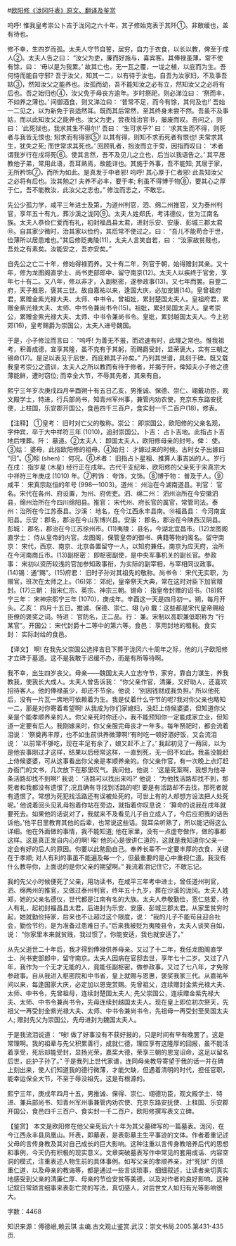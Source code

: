 #[欧阳修《泷冈阡表》原文、翻译及鉴赏](https://www.vrrw.net/wx/14140.html)

呜呼! 惟我皇考崇公卜吉于泷冈之六十年，其子修始克表于其阡①。非敢缓也，盖有待也。

修不幸，生四岁而孤。太夫人守节自誓，居穷，自力于衣食，以长以教，俾至于成人②。太夫人告之曰： “汝父为吏，廉而好施与，喜宾客。其俸禄虽薄，常不使有馀，曰： ‘毋以是为我累。’ 故其亡也，无一瓦之覆，一垅之植，以庇而为生。吾何恃而能自守邪? 吾于汝父，知其一二，以有待于汝也。自吾为汝家妇，不及事吾姑③，然知汝父之能养也。汝孤而幼，吾不能知汝之必有立，然知汝父之必将有后也。吾之始归也④，汝父免于母丧方逾年。岁时祭祀，则必涕泣曰： ‘祭而丰，不如养之薄也。’ 间御酒食，则又涕泣曰： ‘昔常不足，而今有馀，其何及也!’ 吾始一二见之，以为新免于丧适然耳。既而其后常然，至其终身未尝不然。吾虽不及事姑，而以此知汝父之能养也。汝父为吏，尝夜烛治官书，屡废而叹。吾问之，则曰： ‘此死狱也，我求其生不得尔!’ 吾曰： ‘生可求乎?’ 曰： ‘求其生而不得，则死者与我皆无恨也; 矧求而有得邪⑤! 以其有得，则知不求而死者有恨也! 夫常求其生，犹失之死; 而世常求其死也。’ 回顾乳者，抱汝而立于旁，因指而叹曰： ‘术者谓我岁行在戌将死⑥。使其言然，吾不及见儿之立也，后当以我语告之。’ 其平居教他子弟，常用此语，吾耳熟焉，故能详也。其施于外事，吾不能知; 其居于家，无所矜饰⑦，而所为如此。是真发于中者邪! 呜呼! 其心厚于仁者邪! 此吾知汝父之必将有后也。汝其勉之! 夫养不必丰，要于孝; 利虽不得博于物⑧，要其心之厚于仁。吾不能教汝，此汝父之志也。” 修泣而志之，不敢忘。

先公少孤力学，咸平三年进士及第，为道州判官，泗、绵二州推官，又为泰州判官，享年五十有九，葬沙溪之泷冈⑨。太夫人姓郑氏，考讳德仪，世为江南名族。太夫人恭俭仁爱而有礼，初封福昌县太君，进封乐安、安康、彭城三郡太君⑩。自其家少微时，治其家以俭约，其后常不使过之。曰： “吾儿不能苟合于世，俭薄所以居患难也。”其后修贬夷陵(11)，太夫人言笑自若，曰： “汝家故贫贱也，吾处之有素矣。汝能安之，吾亦安矣。”

自先公之亡二十年，修始得禄而养。又十有二年，列官于朝，始得赠封其亲。又十年，修为龙图阁直学士、尚书吏部郎中、留守南京(12)。太夫人以疾终于官舍，享年七十有二。又八年，修以非才，入副枢密，遂参政事(13)。又七年而罢。自登二府，天子推恩，褒其三世。故自嘉祐以来，逢国大庆，必加宠锡(14)。皇曾祖府君，累赠金紫光禄大夫、太师、中书令。曾祖妣，累封楚国太夫人。皇祖府君，累赠金紫光禄大夫、太师、中书令兼尚书令(15)。祖妣，累封吴国太夫人。皇考崇公，累赠金紫光禄大夫、太师、中书令兼尚书令。皇妣，累封越国太夫人。今上初郊(16)，皇考赐爵为崇国公，太夫人进号魏国。

于是，小子修泣而言曰： “呜呼! 为善无不报，而迟速有时，此理之常也。惟我祖考，积善成德，宜享其隆，虽不克有于其躬，而赐爵受封，显荣褒大，实有三朝之锡命(17)。是足以表见于后世，而庇赖其子孙矣。” 乃列其世谱，具刻于碑。既又载我皇考崇公之遗训，太夫人之所以教而有待于修者，并揭于阡，俾知夫小子修之德薄能鲜，遭时窃位; 而幸全大节，不辱其先者，其来有自。

熙宁三年岁次庚戌四月辛酉朔十有五日乙亥，男推诚、保德、崇仁、翊戴功臣，观文殿学士，特进，行兵部尚书，知青州军州事，兼管内劝农使，充京东东路安抚使，上柱国，乐安郡开国公，食邑四千三百户，食实封一千二百户(18)，修表。



【注释】 ①皇考： 旧时对亡父的敬称。崇公： 即崇国公，欧阳修的父亲名观，字仲宾，卒于大中祥符三年 (1010)，追封崇国公。卜吉： 占卜吉地。此指占卜吉地后埋葬。阡： 墓道。②太夫人： 即国太夫人，欧阳修母亲的封号。俾： 使。③姑： 婆母，此指欧阳修的祖母。④始归： 才嫁过来的时候。古时女子出嫁曰 “归”。⑤矧 (shen)： 何况。⑥术者： 旧指占卜星相、推算人事吉凶的人。岁行在戌： 指岁星 (木星) 经行正在戌年。古代干支纪年，欧阳修的父亲死于宋真宗大中祥符三年庚戌 (1010) 年。⑦矜饰： 夸饰，文饰。⑧博于物： 普及于人。⑨咸平： 宋真宗赵恒的年号 (998—1003)。道州： 州治在今湖南道县。判官： 官名。宋代在各州、府设置，为州、府佐吏。泗、绵二州： 泗州治所在今安徽泗县，绵州治所在今四川绵阳县。推官： 宋代州、府长官的属官，常管司法。泰州：治所在今江苏泰县。沙溪： 地名，在今江西永丰县南。⑩福昌县： 今河南宜阳县。乐安：郡名，郡治在今山东博兴县。安康： 郡名，郡治在今陕西汉阴县。彭城： 郡名，郡治在今江苏徐州市。(11)夷陵： 县名，今湖北宜昌市。(12)龙图阁直学士： 侍从皇帝的内官。龙图阁，保管皇帝的御书、典籍等物的阁名。留守南京： 宋代，西京、南京、北京各置留守一人，以知府兼任。南京为应天府，治所在今河南商丘市。(13)副枢密： 即枢密副使，是中央军事机关的副长官。参政事： 宋初以资历较浅的官加参知政事衔，为实际的副宰相，与宰相同议政事。(14)锡：通“赐”。(15)府君： 旧时子孙对其祖先的敬称。尚书令： 宋代无实职，为赠官，班次在太师之上。(16)郊： 郊祀，皇帝祭天大典，常在这时对臣下加官赠封。(17)三朝： 指宋仁宗、英宗、神宗三朝。锡命： 指皇帝封赠的诏书。(18)熙宁三年： 宋神宗熙宁三年 (1070)，庚戌年。辛酉这一天是四月初一。朔，每月开头。乙亥： 四月十五日。推诚、保德、崇仁、翊 (yi) 戴：这些都是宋代皇帝赐给臣僚的褒奖之词。特进： 官防名，正二品。行： 兼。宋制以高职兼低职称为 “行某官”。开国公： 宋代封爵十二等中的第六等。食邑： 享用封地的租税。食实封： 实际封给的食邑。

【译文】 啊! 在我先父崇国公选择吉日下葬于泷冈六十周年之际，他的儿子欧阳修才立碑于墓道。这不是我敢于迟缓不办，而是有所等待啊。

我不幸，出生四岁丧父。母亲——魏国太夫人立志守节，家穷，靠自力谋生，养我教我，使我长大成人。太夫人曾告诉我： “你父亲作官，清廉，又好助人，还喜欢招待客人。他的俸禄虽少，却还不节余。他说： ‘别因钱财成我负担。’ 所以他死后，没有一片瓦一席地可依赖着为生。我是仗着什么守节的呢?我对你父亲也略知一二，那是对你寄着希望啊! 从我成为你们家媳妇，没赶上侍候婆婆，但知道你父亲是个能孝顺养亲的人。你父亲死时你还小，我不能预知你一定能成家立业，但知道一定要有后人。我刚嫁来时，你父亲服完母丧才一年多。每年祭祀时，都会流着泪说： ‘祭奠再丰厚，也不如生前供养微薄啊!’有时吃一顿好酒好饭，又会流泪说： ‘以前常不够吃，现在丰足有余了，娘又赶不上了。’ 我起初见了一两回，以为是他丧事刚过才这样，结果以后经常这样，一直到死，无一回不如此。我虽没能赶上侍候婆婆，可从这事看出你父亲是孝顺养亲的。你父亲作官，有一次晚上点灯赶办衙门的文书，几次放下在那里叹气。我问他，他说： ‘这是死案啊，我想为他寻条活路却找不到啊!’ 我说： ‘活路可以找出来吗?’ 他说： ‘为他找活路却找不到，那死者和我都没有遗恨了;况且确有寻找到活路的呢! 要是有活路却不去找，那死者就有遗恨了。常想为死犯找活路还有误被处死的，可世上有的人却想方设法把人处死呢。’ 他说着回头见乳母抱着你站在旁边，就指着你叹息说： ‘算命的说我在戌年就要死去。如果他的话说对了，我就来不及看见儿子自立成人了，今后应把我的话告诉他。’他平日里教育其他的后辈，也常说这些话。我耳朵听熟了，所以能记得这么详细。他在外面做的事情，我不能知道; 他在家里，没有一点虚夸做作，做的事都这样。这是真正发自内心的啊! 唉! 他的心是很讲仁道的，这就是我知道你父亲一定会有好的后人的原因。你要以此勉励自己。奉养长辈不一定要丰厚的衣食，关键在于孝顺; 对人有利的事虽不能遍及每一个，但最重要的是心中重视仁道。我没有什么教导你，上面说的是你父亲的期望啊。” 我流着泪记住它，不敢忘记。

我的先父小时候便死了父亲，用功读书，在咸平三年考中进士，曾任道州判官，泗、绵两州的推官，又做过泰州判官，终年五十九岁，葬在沙溪的泷冈。太夫人姓郑，她的父亲名德仪，世代都是江南有名的大族。太夫人恭敬勤俭，宽仁慈爱，待人有礼，起初封福昌县太君，后进封为乐安、安康、彭城三郡太君。从家里贫穷时起，她就勤俭持家，后来也不让超过这个限度，说： “我的儿子不能苟且迎合社会，勤俭节约，是为准备过患难日子。”后来我被贬为夷陵县令，太夫人谈笑自如，说： “你家里本来就贫贱，我过惯了。你能安适，我也就安适了。”

从先父逝世二十年后，我才得到俸禄供养母亲。又过了十二年，我任龙图阁直学士、尚书吏部郎中，留守南京。太夫人因病在官邸去世，享年七十二岁。又过了八年，我作为一个无才无能的人，竟能任副枢密，做参政事。又过了七八年，才免除参政事。自从我进入枢密院和中书省，皇上就赐与恩惠，褒奖我家三代。从嘉祐年间以来，每逢国家大庆，必定加以恩宠赏赐。先曾祖父，连续赠封金紫光禄大夫、太师、中书令，先曾祖母，连续封楚国太夫人; 先父崇国公，连续赠金紫先禄大夫、太师、中书令兼尚书令，先母连续封越国太夫人。现在皇上即位初次祭天，先祖父一再受封金紫光禄大夫、太师、中书令兼尚书令，先祖母一再受封至吴国太夫人; 赠封先父为崇国公，先母进封为魏国太夫人。

于是我流泪说道： “唉! 做了好事没有不获好报的，只是时间有早有晚罢了。这是常理啊。我的祖辈与先父积累善行，成就仁德，理应享有这隆厚的回报，虽不能活着享受，死后却能受封，显扬光荣，嘉奖大德，荣享三朝的恩宠诏命，这足以留名后世，庇护子孙了。” 于是我列上世代家谱，连同母亲教导寄望于我的话一并在碑上刻出来，使人们知道我的德行微薄，才能欠缺，但遇着清明的时代，担任官职，能幸运保全大节，不至于辱没祖先，这是有根源的。

熙宁三年，庚戌年四月十五，男推诚、保得、崇仁、翊德功臣，观文殿学士、特进、兼兵部尚书、知青州军州事兼管内劝农使、充京东路安抚使、上柱国、乐安郡开国公，食邑四千三百户、食实封一千二百户，欧阳修撰写表文立碑。

【鉴赏】 本文是欧阳修在他父亲死后六十年为其父墓碑写的一篇墓表。泷冈，在今江西永丰县凤凰山。阡表，即墓表，是表彰墓主生平事迹的文体。作者着重记述父母的言传身教及其对自己成长的巨大影响。这种注重以言传身教培养后代的思想和事例，今天仍有积极的现实意义。文章突破墓表写作中常见的套用成话、内容空洞的模式，注重表述人物生前的具体事例。如写父亲的孝顺养亲，对“死狱” 的慎重仁道，以及母亲的教诲等，都是通过一些言谈琐事，细细叙述，让读者亲切真实地感受到父亲的清廉仁厚、母亲的节俭安贫等美德，以及对作者的良好影响。这种记叙日常琐言细事来表彰亡灵的写法，真切感人，对后世文人如归有光等影响很大。

字数：4468

知识来源：傅德岷,赖云琪 主编.古文观止鉴赏.武汉：崇文书局.2005.第431-435页.

